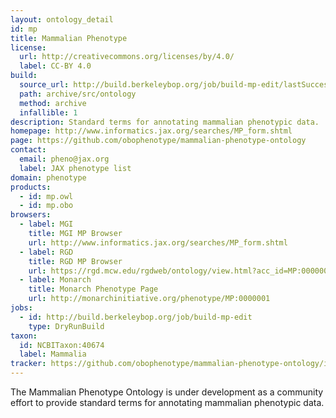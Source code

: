 ```yaml
---
layout: ontology_detail
id: mp
title: Mammalian Phenotype
license:
  url: http://creativecommons.org/licenses/by/4.0/
  label: CC-BY 4.0
build:
  source_url: http://build.berkeleybop.org/job/build-mp-edit/lastSuccessfulBuild/artifact/*zip*/archive.zip
  path: archive/src/ontology
  method: archive
  infallible: 1
description: Standard terms for annotating mammalian phenotypic data.
homepage: http://www.informatics.jax.org/searches/MP_form.shtml
page: https://github.com/obophenotype/mammalian-phenotype-ontology
contact:
  email: pheno@jax.org
  label: JAX phenotype list
domain: phenotype
products:
  - id: mp.owl
  - id: mp.obo
browsers:
  - label: MGI
    title: MGI MP Browser
    url: http://www.informatics.jax.org/searches/MP_form.shtml
  - label: RGD
    title: RGD MP Browser
    url: https://rgd.mcw.edu/rgdweb/ontology/view.html?acc_id=MP:0000001
  - label: Monarch
    title: Monarch Phenotype Page
    url: http://monarchinitiative.org/phenotype/MP:0000001
jobs:
  - id: http://build.berkeleybop.org/job/build-mp-edit
    type: DryRunBuild
taxon:
  id: NCBITaxon:40674
  label: Mammalia
tracker: https://github.com/obophenotype/mammalian-phenotype-ontology/issues
---
```


The Mammalian Phenotype Ontology is under development as a community effort to provide standard terms for annotating mammalian phenotypic data.
